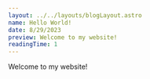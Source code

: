 ```yaml
---
layout: ../../layouts/blogLayout.astro
name: Hello World!
date: 8/29/2023
preview: Welcome to my website!
readingTime: 1
---
```


<!--write hello post-->

Welcome to my website!
